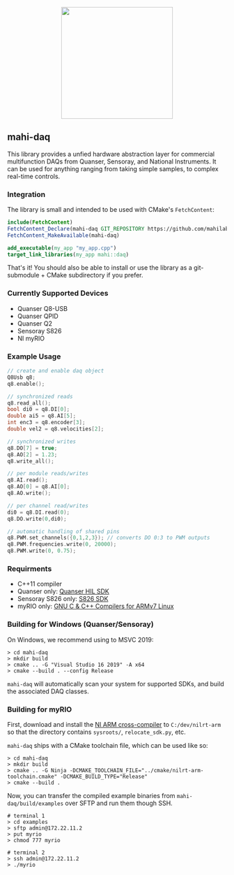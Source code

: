 <p align="center">
<img src="https://github.com/mahilab/mahi-daq/blob/master/mahi-daq.png" width="256"> 
</p>

## mahi-daq

This library provides a unfied hardware abstraction layer for commercial multifunction DAQs from Quanser, Sensoray, and National Instruments. It can be used for anything ranging from taking simple samples, to complex real-time controls. 

### Integration

The library is small and intended to be used with CMake's `FetchContent`:

```cmake
include(FetchContent) 
FetchContent_Declare(mahi-daq GIT_REPOSITORY https://github.com/mahilab/mahi-daq.git) 
FetchContent_MakeAvailable(mahi-daq)

add_executable(my_app "my_app.cpp")
target_link_libraries(my_app mahi::daq)
```

That's it! You should also be able to install or use the library as a git-submodule + CMake subdirectory if you prefer.

### Currently Supported Devices

- Quanser Q8-USB 
- Quanser QPID
- Quanser Q2
- Sensoray S826
- NI myRIO

### Example Usage

```cpp
// create and enable daq object
Q8Usb q8;
q8.enable();

// synchronized reads
q8.read_all();
bool di0 = q8.DI[0];
double ai5 = q8.AI[5];
int enc3 = q8.encoder[3];
double vel2 = q8.velocities[2];

// synchronized writes
q8.DO[7] = true;
q8.AO[2] = 1.23;
q8.write_all();

// per module reads/writes
q8.AI.read();
q8.AO[0] = q8.AI[0];
q8.AO.write();

// per channel read/writes
di0 = q8.DI.read(0);
q8.DO.write(0,di0);

// automatic handling of shared pins
q8.PWM.set_channels({0,1,2,3}); // converts DO 0:3 to PWM outputs
q8.PWM.frequencies.write(0, 20000);
q8.PWM.write(0, 0.75);
```

### Requirments 

- C++11 compiler
- Quanser only: [Quanser HIL SDK](https://github.com/quanser/hil_sdk_win64)
- Sensoray S826 only: [S826 SDK](http://www.sensoray.com/PCI_Express_digital_output_826.htm)
- myRIO only: [GNU C & C++ Compilers for ARMv7 Linux](http://www.ni.com/download/labview-real-time-module-2018/7813/en/)

### Building for Windows (Quanser/Sensoray)

On Windows, we recommend using to MSVC 2019:

```shell
> cd mahi-daq
> mkdir build
> cmake .. -G "Visual Studio 16 2019" -A x64
> cmake --build . --config Release
```

`mahi-daq` will automatically scan your system for supported SDKs, and build the associated DAQ classes.

### Building for myRIO

First, download and install the [NI ARM cross-compiler](http://www.ni.com/download/labview-real-time-module-2018/7813/en/) to `C:/dev/nilrt-arm` so that the directory contains `sysroots/`, `relocate_sdk.py`, etc. 

`mahi-daq` ships with a CMake toolchain file, which can be used like so:

```shell
> cd mahi-daq
> mkdir build
> cmake .. -G Ninja -DCMAKE_TOOLCHAIN_FILE="../cmake/nilrt-arm-toolchain.cmake" -DCMAKE_BUILD_TYPE="Release"
> cmake --build .
```

Now, you can transfer the compiled example binaries from `mahi-daq/build/examples` over SFTP and run them though SSH.


```shell
# terminal 1
> cd examples
> sftp admin@172.22.11.2
> put myrio
> chmod 777 myrio
```

```shell
# terminal 2
> ssh admin@172.22.11.2
> ./myrio
```

